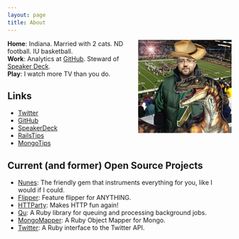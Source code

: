 ```yaml
---
layout: page
title: About
---
```


<p><img src="/images/me.jpg" alt="John Nunemaker" width="210" style="float:right" /></p>

<p>
  <strong>Home</strong>: Indiana. Married with 2 cats. ND football. IU basketball.<br/>
  <strong>Work</strong>: Analytics at <a href="https://github.com/about">GitHub</a>. Steward of <a href="http://speakerdeck.com">Speaker Deck</a>.<br/>
  <strong>Play</strong>: I watch more TV than you do.
</p>

<h2>Links</h2>
<ul>
  <li><a href="https://twitter.com/jnunemaker">Twitter</a></li>
  <li><a href="https://github.com/jnunemaker">GitHub</a></li>
  <li><a href="https://speakerdeck.com/jnunemaker">SpeakerDeck</a></li>
  <li><a href="http://railstips.org">RailsTips</a></li>
  <li><a href="http://mongotips.com">MongoTips</a></li>
</ul>

<h2>Current (and former) Open Source Projects</h2>
<ul>
  <li><a href="https://github.com/jnunemaker/nunes">Nunes</a>: The friendly gem that instruments everything for you, like I would if I could.</li>
  <li><a href="https://github.com/jnunemaker/flipper">Flipper</a>: Feature flipper for ANYTHING.</li>
  <li><a href="https://github.com/jnunemaker/httparty">HTTParty</a>: Makes HTTP fun again!</li>
  <li><a href="https://github.com/bkeepers/qu">Qu</a>: A Ruby library for queuing and processing background jobs.</li>
  <li><a href="https://github.com/mongomapper/mongomapper">MongoMapper</a>: A Ruby Object Mapper for Mongo.</li>
  <li><a href="https://github.com/sferik/twitter">Twitter</a>: A Ruby interface to the Twitter API.</li>
</ul>
